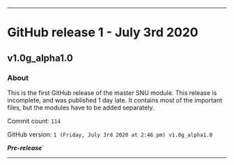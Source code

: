***

# GitHub release 1 - July 3rd 2020

## v1.0g_alpha1.0

### About

This is the first GitHub release of the master SNU module. This release is incomplete, and was published 1 day late. It contains most of the important files, but the modules have to be added separately.

Commit count: `114`

GitHub version: `1 (Friday, July 3rd 2020 at 2:46 pm) v1.0g_alpha1.0`

***Pre-release***`

***
